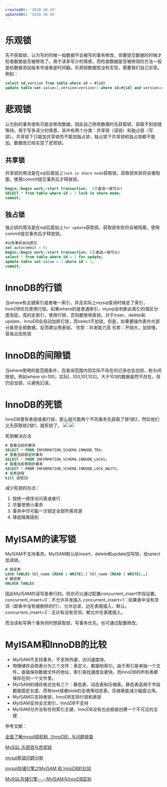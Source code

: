 ```yaml
---
createdAt: '2018-10-24'
updatedAt: '2018-10-24'
---
```


<!--more-->

# 乐观锁

先不获取锁，认为写的时候一般数据不会被写的事务修改，但要提交数据的时候才检查数据是否被修改了。用于读多写少的情景。而检查数据是否被修改的方法一般是给数据添加版本号或者是时间戳。乐观锁数据库没有实现，需要我们自己实现。例如：
```sql
select id,version from table where id = #{id}
update table set value=2,version=version+1 where id=#{id} and version=#{version}
```

# 悲观锁
认为别的事务很有可能会修改数据，因此自己修改数据时先获取锁，获取不到锁就等待。用于写多读少的情景。其中有两个分类：共享锁（读锁）和独占锁（写锁）。共享锁下只能加共享锁而不能加独占锁，独占锁下共享锁和独占锁都不能加。数据库已经实现了悲观锁。

## 共享锁
共享锁的用法是在sql后面加上`lock in share mode`获取锁。获取锁失败将会被阻塞。使用commit提交事务后才释放锁。
```sql
begin;/begin work;/start transaction;  (三者选一就可以)
SELECT * from table where id = 1 lock in share mode;
commit;
```

## 独占锁
独占锁的用法是在sql后面加上`for update`获取锁。获取锁失败将会被阻塞。使用commit提交事务后才释放锁。
```sql
#以免事务自动提交
set autocommit = 0;
begin;/begin work;/start transaction; (三者选一就可以)
select * from table where id = 1 for update;
update table set value = 2 where id = 1;
commit;
```

# InnoDB的行锁
当where有主键索引或者唯一索引，并且实际上mysql查询时候走了索引，InnoDB优先使用行锁。如果where的是普通索引，mysql会判断此索引的值区分度高低，高的走索引，使用行锁，否则都使用表锁。对于inser、delete和update，InnoDB会自动加排它锁，而select不加锁。但是，如果要操作表中大部分甚至全部数据，反而建议用表锁。
优势：并发能力高
劣势：开销大，加锁慢，容易出现死锁

# InnoDB的间隙锁
当where使用的是范围条件，在查询范围内但实际不存在的记录也会加锁，称为间隙锁。例如where id>100，实际[...100,101,102]。大于103的数据虽然不存在，但仍会加锁，以避免幻读。

# InnoDB的死锁
InnoDB里有表锁或者行锁，那么就可能两个不同事务先获取了锁1锁2，然后他们又先获取锁2锁1，就死锁了。
![](/file/blog/code/20181024/img2.tbcdn.cn-L1-461-1-da89a5774d02b974b63bf08bf47f146c94e75909.png.1.png)
![](/file/blog/code/20181024/img1.tbcdn.cn-L1-461-1-e470063b82bb3d005f6935cb51ec656c2c1a3d1e.png.1.png)

死锁解决办法
```sql
# 查看当前的事务
SELECT * FROM INFORMATION_SCHEMA.INNODB_TRX;
# 查看当前锁定的事务
SELECT * FROM INFORMATION_SCHEMA.INNODB_LOCKS;
# 查看当前等锁的事务
SELECT * FROM INFORMATION_SCHEMA.INNODB_LOCK_WAITS;
# 杀死进程
kill 进程ID
```

减少死锁的办法：
1. 按统一顺序访问表或者行
2. 尽量使用小事务
3. 事务中尽可能一次锁定全部所需资源
4. 降低隔离级别

# MyISAM的读写锁
MyISAM不支持事务。MyISAM默认给insert、delete和update加写锁，给select加读锁。
```sql
# 锁定表
LOCK TABLES tbl_name {READ | WRITE},[ tbl_name {READ | WRITE},…]
# 解锁表
UNLOCK TABLES
```

因此MyISAM的读写是串行的。但也可以通过配置concurrent_insert字段设置。
concurrent_insert=0：不允许并发插入
concurrent_insert=1：如果表中没有空洞（即表中没有被删除的行），允许边读，边在表尾插入，默认。
concurrent_insert=2：无论有没有空洞，都允许在表尾插入。

而当读和写两个事务同时想获取锁，写事务优先。也可通过配置修改。

# MyISAM和InnoDB的比较
+ MyISAM不支持事务，不支持外键，访问速度快。
+ 物理储存会把表分为三个文件：表定义、数据和索引。由于索引是单独一个文件，直接保存数据文件的地址，索引查找速度会更快。而InnoDB的所有表都保存在同一个文件里。
+ MyISAM的储存格式也有三个：静态表、动态表和压缩表。静态表适用于字段都是固定长度，而有text或者blob的会使用动态表。压缩表能减少磁盘占用。
+ MyISAM只支持表锁，InnoDB支持行锁和表锁
+ MyISAM支持全文索引，InnoDB不支持
+ MyISAM允许没有任何索引主键，InnoDB没有也会偷偷创建一个不可见的主键


参考文献：

[全面了解mysql锁机制（InnoDB）与问题排查](https://juejin.im/post/5b82e0196fb9a019f47d1823)

[MySQL 乐观锁与悲观锁](https://www.jianshu.com/p/f5ff017db62a)

[mysql死锁问题分析](https://www.cnblogs.com/LBSer/p/5183300.html)

[mysql存储引擎之MyISAM 和 InnoDB的比较](https://www.cnblogs.com/xiaoxi/p/7404870.html)

[MySQL存储引擎－－MyISAM与InnoDB区别](https://www.jianshu.com/p/a957b18ba40d)